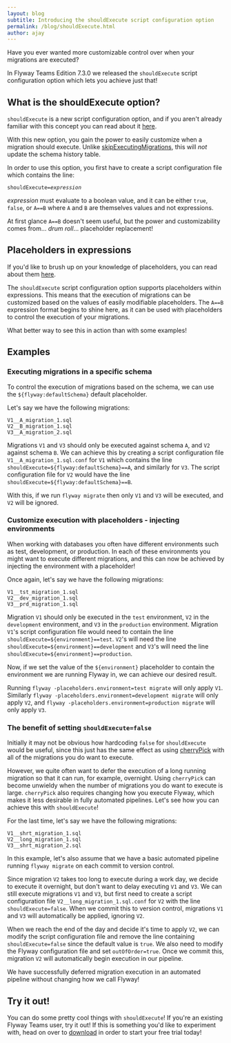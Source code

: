 ```yaml
---
layout: blog
subtitle: Introducing the shouldExecute script configuration option
permalink: /blog/shouldExecute.html
author: ajay
---
```


Have you ever wanted more customizable control over when your migrations are executed?

In Flyway Teams Edition 7.3.0 we released the `shouldExecute` script configuration option which lets you achieve just that!

## What is the shouldExecute option?

`shouldExecute` is a new script configuration option, and if you aren't already familiar with this concept you can read about it [here](/documentation/configuration/scriptconfigfiles).

With this new option, you gain the power to easily customize when a migration should execute. Unlike [skipExecutingMigrations](/documentation/configuration/parameters/skipExecutingMigrations), this will _not_ update the schema history table. 

In order to use this option, you first have to create a script configuration file which contains the line:

<pre><code>shouldExecute=<i>expression</i></code></pre>

_expression_ must evaluate to a boolean value, and it can be either `true`, `false`, or `A==B` where `A` and `B` are themselves values and not expressions.

At first glance `A==B` doesn't seem useful, but the power and customizability comes from... _drum roll_... placeholder replacement!

## Placeholders in expressions

If you'd like to brush up on your knowledge of placeholders, you can read about them [here](/documentation/configuration/placeholder).

The `shouldExecute` script configuration option supports placeholders within expressions. This means that the execution of migrations can be customized based on the values of easily modifiable placeholders. The `A==B` expression format begins to shine here, as it can be used with placeholders to control the execution of your migrations.

What better way to see this in action than with some examples!

## Examples

### Executing migrations in a specific schema

To control the execution of migrations based on the schema, we can use the `${flyway:defaultSchema}` default placeholder.

Let's say we have the following migrations:

```
V1__A_migration_1.sql
V2__B_migration_1.sql
V3__A_migration_2.sql
```

Migrations `V1` and `V3` should only be executed against schema `A`, and `V2` against schema `B`. We can achieve this by creating a script configuration file `V1__A_migration_1.sql.conf` for `V1` which contains the line `shouldExecute=${flyway:defaultSchema}==A`, and similarly for `V3`. The script configuration file for `V2` would have the line `shouldExecute=${flyway:defaultSchema}==B`.

With this, if we run `flyway migrate` then only `V1` and `V3` will be executed, and `V2` will be ignored.

### Customize execution with placeholders - injecting environments

When working with databases you often have different environments such as test, development, or production. In each of these environments you might want to execute different migrations, and this can now be achieved by injecting the environment with a placeholder!

Once again, let's say we have the following migrations:

```
V1__tst_migration_1.sql
V2__dev_migration_1.sql
V3__prd_migration_1.sql
```

Migration `V1` should only be executed in the `test` environment, `V2` in the `development` environment, and `V3` in the `production` environment. Migration `V1`'s script configuration file would need to contain the line `shouldExecute=${environment}==test`. `V2`'s will need the line `shouldExecute=${environment}==development` and `V3`'s will need the line `shouldExecute=${environment}==production`.

Now, if we set the value of the `${environment}` placeholder to contain the environment we are running Flyway in, we can achieve our desired result.

Running `flyway -placeholders.environment=test migrate` will only apply `V1`. Similarly `flyway -placeholders.environment=development migrate` will only apply `V2`, and `flyway -placeholders.environment=production migrate` will only apply `V3`.

### The benefit of setting `shouldExecute=false`

Initially it may not be obvious how hardcoding `false` for `shouldExecute` would be useful, since this just has the same effect as using [cherryPick](/documentation/configuration/parameters/cherryPick) with all of the migrations you do want to execute.

However, we quite often want to defer the execution of a long running migration so that it can run, for example, overnight. Using `cherryPick` can become unwieldy when the number of migrations you do want to execute is large. `cherryPick` also requires changing how you execute Flyway, which makes it less desirable in fully automated pipelines. Let's see how you can achieve this with `shouldExecute`!

For the last time, let's say we have the following migrations:

```
V1__shrt_migration_1.sql
V2__long_migration_1.sql
V3__shrt_migration_2.sql
```

In this example, let's also assume that we have a basic automated pipeline running `flyway migrate` on each commit to version control.

Since migration `V2` takes too long to execute during a work day, we decide to execute it overnight, but don't want to delay executing `V1` and `V3`. We can still execute migrations `V1` and `V3`, but first need to create a script configuration file `V2__long_migration_1.sql.conf` for `V2` with the line `shouldExecute=false`. When we commit this to version control, migrations `V1` and `V3` will automatically be applied, ignoring `V2`. 

When we reach the end of the day and decide it's time to apply `V2`, we can modify the script configuration file and remove the line containing `shouldExecute=false` since the default value is `true`. We also need to modify the Flyway configuration file and set `outOfOrder=true`. Once we commit this, migration `V2` will automatically begin execution in our pipeline.

We have successfully deferred migration execution in an automated pipeline without changing how we call Flyway!

## Try it out!

You can do some pretty cool things with `shouldExecute`! If you're an existing Flyway Teams user, try it out! If this is something you'd like to experiment with, head on over to [download](/download/) in order to start your free trial today!
